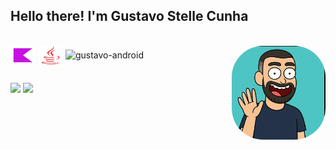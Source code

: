 ## Hello there! I'm Gustavo Stelle Cunha

 
<div style="display: inline_block"><br>
  <img align="center" alt="gustavo-kt" height="30" width="40" src="https://raw.githubusercontent.com/devicons/devicon/master/icons/kotlin/kotlin-plain.svg">
  <img align="center" alt="gustavo-java" height="30" width="40" src="https://raw.githubusercontent.com/devicons/devicon/master/icons/java/java-plain.svg">
  <img align="center" alt="gustavo-android" height="30" width="40" src="https://cdn.jsdelivr.net/gh/devicons/devicon/icons/android/android-original-wordmark.svg">
  
  <img align="right" alt="Rafa-pic" height="150" style="border-radius:50px;" src="profile.png">
</div>
  
  ##
 
<div>
  <a href="https://instagram.com/gostavo_sc" target="_blank"><img src="https://img.shields.io/badge/-Instagram-%23E4405F?style=for-the-badge&logo=instagram&logoColor=white" target="_blank"></a>
 <!--<a href="https://discord.gg/wagxzStdcR" target="_blank"><img src="https://img.shields.io/badge/Discord-7289DA?style=for-the-badge&logo=discord&logoColor=white" target="_blank"></a> -->
  <a href = "mailto:gustavostellec@gmail.com"><img src="https://img.shields.io/badge/-Gmail-%23333?style=for-the-badge&logo=gmail&logoColor=white" target="_blank"></a>
  
  </div>
  
